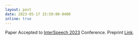 ```yaml
---
layout: post
date: 2023-05-17 15:59:00-0400
inline: true
---
```



Paper Accepted to [InterSpeech 2023](https://interspeech2023.org/) Conference. Preprint [Link](https://arxiv.org/abs/2203.16794).